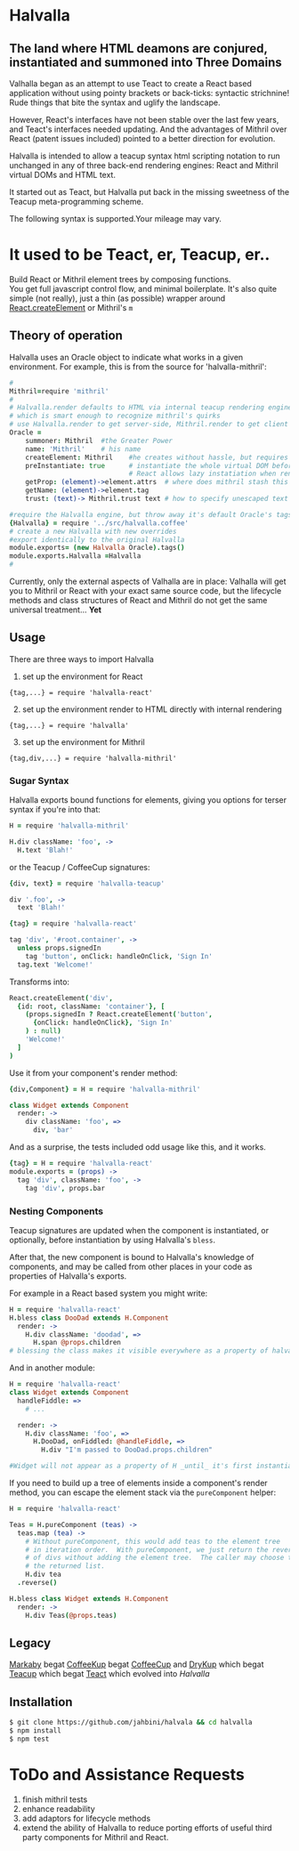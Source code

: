 # Halvalla

## The land where HTML deamons are conjured, instantiated and summoned into Three Domains

Valhalla began as an attempt to use Teact to create a React based application without using pointy brackets or back-ticks: syntactic strichnine!  Rude things that bite the syntax and uglify the landscape.

However, React's interfaces have not been stable over the last few years, and
Teact's interfaces needed updating.  And the advantages of Mithril over React (patent issues included) pointed to a better direction for evolution.

Halvalla is intended to allow a teacup syntax html scripting notation to run unchanged in any of three back-end rendering engines:  React and Mithril virtual DOMs and HTML text.

It started out as Teact, but Halvalla put back in the missing sweetness of the Teacup meta-programming scheme.

The following syntax is supported.Your mileage may vary.

# It used to be Teact, er, Teacup, er..

Build React or Mithril element trees by composing functions.  
You get full javascript control flow, and minimal boilerplate.
It's also quite simple (not really), just a thin (as possible) wrapper around [React.createElement](https://facebook.github.io/react/docs/top-level-api.html#react.createelement) or Mithril's `m`
## Theory of operation

Halvalla uses an Oracle object to indicate what works in a given environment.  For example, this is from the source for 'halvalla-mithril':

```coffee
#
Mithril=require 'mithril'
#
# Halvalla.render defaults to HTML via internal teacup rendering engine
# which is smart enough to recognize mithril's quirks
# use Halvalla.render to get server-side, Mithril.render to get client side.
Oracle =
    summoner: Mithril  #the Greater Power
    name: 'Mithril'    # his name
    createElement: Mithril    #he creates without hassle, but requires us to
    preInstantiate: true      # instantiate the whole virtual DOM before rendering
                              # React allows lazy instatiation when rendering
    getProp: (element)->element.attrs  # where does mithril stash this info?
    getName: (element)->element.tag
    trust: (text)-> Mithril.trust text # how to specify unescaped text

#require the Halvalla engine, but throw away it's default Oracle's tags
{Halvalla} = require '../src/halvalla.coffee'
# create a new Halvalla with new overrides
#export identically to the original Halvalla
module.exports= (new Halvalla Oracle).tags()
module.exports.Halvalla =Halvalla
#
```

Currently, only the external aspects of Valhalla are in place:  Valhalla will get you to Mithril or React with your exact same source code, but the lifecycle methods
and class structures of React and Mithril do not get the same universal treatment...  **Yet**

## Usage
There are three ways to import Halvalla
1. set up the environment for React
```
{tag,...} = require 'halvalla-react'
```

2. set up the environment render to HTML directly with internal rendering
```
{tag,...} = require 'halvalla'
```
3. set up the environment for Mithril
```
{tag,div,...} = require 'halvalla-mithril'

```

### Sugar Syntax
Halvalla exports bound functions for elements, giving you options for
terser syntax if you're into that:

```coffee
H = require 'halvalla-mithril'

H.div className: 'foo', ->
  H.text 'Blah!'
```

or the Teacup / CoffeeCup signatures:

```coffee
{div, text} = require 'halvalla-teacup'

div '.foo', ->
  text 'Blah!'
```

```coffee
{tag} = require 'halvalla-react'

tag 'div', '#root.container', ->
  unless props.signedIn
    tag 'button', onClick: handleOnClick, 'Sign In'
  tag.text 'Welcome!'
```

Transforms into:

```coffee
React.createElement('div',
  {id: root, className: 'container'}, [
    (props.signedIn ? React.createElement('button',
      {onClick: handleOnClick}, 'Sign In'
    ) : null)
    'Welcome!'
  ]
)
```

Use it from your component's render method:
```coffee
{div,Component} = H = require 'halvalla-mithril'

class Widget extends Component
  render: ->
    div className: 'foo', =>
      div, 'bar'
```
And as a surprise, the tests included odd usage like this, and it works.
```coffee
{tag} = H = require 'halvalla-react'
module.exports = (props) ->
  tag 'div', className: 'foo', ->
    tag 'div', props.bar
```

### Nesting Components

Teacup signatures are updated when the component is instantiated,
or optionally, before instantiation by using Halvalla's `bless`.

After that, the new component is bound to Halvalla's knowledge of components, and may be called from other places in your code as properties of Halvalla's exports.

For example in a React based system you might write:
```coffee
H = require 'halvalla-react'
H.bless class DooDad extends H.Component
  render: ->
    H.div className: 'doodad', =>
      H.span @props.children
# blessing the class makes it visible everywhere as a property of halvalla
```
And in another module:

```coffee
H = require 'halvalla-react'
class Widget extends Component
  handleFiddle: =>
    # ...

  render: ->
    H.div className: 'foo', =>
      H.DooDad, onFiddled: @handleFiddle, =>
        H.div "I'm passed to DooDad.props.children"

#Widget will not appear as a property of H _until_ it's first instantiation.
```

If you need to build up a tree of elements inside a component's render method, you can
escape the element stack via the `pureComponent` helper:

```coffee
H = require 'halvalla-react'

Teas = H.pureComponent (teas) ->
  teas.map (tea) ->
    # Without pureComponent, this would add teas to the element tree
    # in iteration order.  With pureComponent, we just return the reversed list
    # of divs without adding the element tree.  The caller may choose to add
    # the returned list.
    H.div tea
  .reverse()

H.bless class Widget extends H.Component
  render: ->
    H.div Teas(@props.teas)
```

## Legacy

[Markaby](http://github.com/markaby/markaby) begat [CoffeeKup](http://github.com/mauricemach/coffeekup) begat
[CoffeeCup](http://github.com/gradus/coffeecup) and [DryKup](http://github.com/mark-hahn/drykup) which begat
[Teacup](http://github.com/goodeggs/teacup) which begat
[Teact](http://github.com/hurrymaplelad/teact) which evolved into _Halvalla_

## Installation

```sh
$ git clone https://github.com/jahbini/halvala && cd halvalla
$ npm install
$ npm test
```

# ToDo and Assistance Requests

1. finish mithril tests
2. enhance readability
3. add adaptors for lifecycle methods
4. extend the ability of Halvalla to reduce porting efforts of useful third party
components for Mithril and React.
